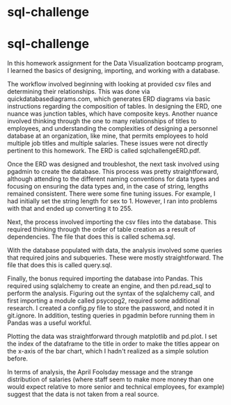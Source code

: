 # sql-challenge
# sql-challenge

In this homework assignment for the Data Visualization bootcamp program, I learned the basics of designing, importing, and working with a database.

The workflow involved beginning with looking at provided csv files and determining their relationships. This was done via quickdatabasediagrams.com, which generates ERD diagrams via basic instructions regarding the composition of tables. In designing the ERD, one nuance was junction tables, which have composite keys. Another nuance involved thinking through the one to many relationships of titles to employees, and understanding the complexities of designing a personnel database at an organization, like mine, that permits employees to hold multiple job titles and multiple salaries. These issues were not directly pertinent to this homework. The ERD is called sqlchallengeERD.pdf.

Once the ERD was designed and troubleshot, the next task involved using pgadmin to create the database. This process was pretty straightforward, although attending to the different naming conventions for data types and focusing on ensuring the data types and, in the case of string, lengths remained consistent. There were some fine tuning issues. For example, I had initially set the string length for sex to 1. However, I ran into problems with that and ended up converting it to 255.

Next, the process involved importing the csv files into the database. This required thinking through the order of table creation as a result of dependencies. The file that does this is called schema.sql.

With the database populated with data, the analysis involved some queries that required joins and subqueries. These were mostly straightforward. The file that does this is called query.sql.

Finally, the bonus required importing the database into Pandas. This required using sqlalchemy to create an engine, and then pd.read_sql to perform the analysis. Figuring out the syntax of the sqlalchemy call, and first importing a module called psycopg2, required some additional research. I created a config.py file to store the password, and noted it in git.ignore. In addition, testing queries in pgadmin before running them in Pandas was a useful workful.

Plotting the data was straightforward through matplotlib and pd.plot. I set the index of the dataframe to the title in order to make the titles appear on the x-axis of the bar chart, which I hadn't realized as a simple solution before.

In terms of analysis, the April Foolsday message and the strange distribution of salaries (where staff seem to make more money than one would expect relative to more senior and technical employees, for example) suggest that the data is not taken from a real source.

